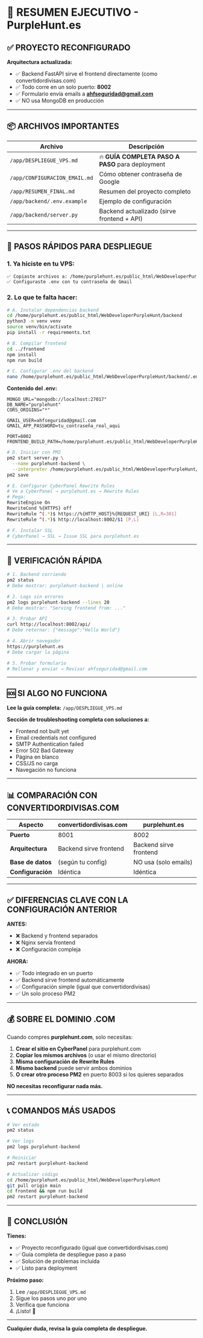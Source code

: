 # 📝 RESUMEN EJECUTIVO - PurpleHunt.es

## ✅ PROYECTO RECONFIGURADO

**Arquitectura actualizada:**
- ✅ Backend FastAPI sirve el frontend directamente (como convertidordivisas.com)
- ✅ Todo corre en un solo puerto: **8002**
- ✅ Formulario envía emails a **ahfseguridad@gmail.com**
- ✅ NO usa MongoDB en producción

---

## 📦 ARCHIVOS IMPORTANTES

| Archivo | Descripción |
|---------|-------------|
| `/app/DESPLIEGUE_VPS.md` | 🔥 **GUÍA COMPLETA PASO A PASO** para deployment |
| `/app/CONFIGURACION_EMAIL.md` | Cómo obtener contraseña de Google |
| `/app/RESUMEN_FINAL.md` | Resumen del proyecto completo |
| `/app/backend/.env.example` | Ejemplo de configuración |
| `/app/backend/server.py` | Backend actualizado (sirve frontend + API) |

---

## 🚀 PASOS RÁPIDOS PARA DESPLIEGUE

### **1. Ya hiciste en tu VPS:**
```bash
✅ Copiaste archivos a: /home/purplehunt.es/public_html/WebDeveloperPurpleHunt/
✅ Configuraste .env con tu contraseña de Gmail
```

### **2. Lo que te falta hacer:**

```bash
# A. Instalar dependencias backend
cd /home/purplehunt.es/public_html/WebDeveloperPurpleHunt/backend
python3 -m venv venv
source venv/bin/activate
pip install -r requirements.txt

# B. Compilar frontend
cd ../frontend
npm install
npm run build

# C. Configurar .env del backend
nano /home/purplehunt.es/public_html/WebDeveloperPurpleHunt/backend/.env
```

**Contenido del .env:**
```env
MONGO_URL="mongodb://localhost:27017"
DB_NAME="purplehunt"
CORS_ORIGINS="*"

GMAIL_USER=ahfseguridad@gmail.com
GMAIL_APP_PASSWORD=tu_contraseña_real_aqui

PORT=8002
FRONTEND_BUILD_PATH=/home/purplehunt.es/public_html/WebDeveloperPurpleHunt/frontend/build
```

```bash
# D. Iniciar con PM2
pm2 start server.py \
  --name purplehunt-backend \
  --interpreter /home/purplehunt.es/public_html/WebDeveloperPurpleHunt/backend/venv/bin/python3
pm2 save

# E. Configurar CyberPanel Rewrite Rules
# Ve a CyberPanel → purplehunt.es → Rewrite Rules
# Pega:
RewriteEngine On
RewriteCond %{HTTPS} off
RewriteRule ^(.*)$ https://%{HTTP_HOST}%{REQUEST_URI} [L,R=301]
RewriteRule ^(.*)$ http://localhost:8002/$1 [P,L]

# F. Instalar SSL
# CyberPanel → SSL → Issue SSL para purplehunt.es
```

---

## 🎯 VERIFICACIÓN RÁPIDA

```bash
# 1. Backend corriendo
pm2 status
# Debe mostrar: purplehunt-backend | online

# 2. Logs sin errores
pm2 logs purplehunt-backend --lines 20
# Debe mostrar: "Serving frontend from: ..."

# 3. Probar API
curl http://localhost:8002/api/
# Debe retornar: {"message":"Hello World"}

# 4. Abrir navegador
https://purplehunt.es
# Debe cargar la página

# 5. Probar formulario
# Rellenar y enviar → Revisar ahfseguridad@gmail.com
```

---

## 🆘 SI ALGO NO FUNCIONA

**Lee la guía completa:** `/app/DESPLIEGUE_VPS.md`

**Sección de troubleshooting completa con soluciones a:**
- Frontend not built yet
- Email credentials not configured
- SMTP Authentication failed
- Error 502 Bad Gateway
- Página en blanco
- CSS/JS no carga
- Navegación no funciona

---

## 📊 COMPARACIÓN CON CONVERTIDORDIVISAS.COM

| Aspecto | convertidordivisas.com | purplehunt.es |
|---------|------------------------|---------------|
| **Puerto** | 8001 | 8002 |
| **Arquitectura** | Backend sirve frontend | Backend sirve frontend |
| **Base de datos** | (según tu config) | NO usa (solo emails) |
| **Configuración** | Idéntica | Idéntica |

---

## ✅ DIFERENCIAS CLAVE CON LA CONFIGURACIÓN ANTERIOR

**ANTES:**
- ❌ Backend y frontend separados
- ❌ Nginx servía frontend
- ❌ Configuración compleja

**AHORA:**
- ✅ Todo integrado en un puerto
- ✅ Backend sirve frontend automáticamente
- ✅ Configuración simple (igual que convertidordivisas)
- ✅ Un solo proceso PM2

---

## 💰 SOBRE EL DOMINIO .COM

Cuando compres **purplehunt.com**, solo necesitas:

1. **Crear el sitio en CyberPanel** para purplehunt.com
2. **Copiar los mismos archivos** (o usar el mismo directorio)
3. **Misma configuración de Rewrite Rules**
4. **Mismo backend** puede servir ambos dominios
5. **O crear otro proceso PM2** en puerto 8003 si los quieres separados

**NO necesitas reconfigurar nada más.**

---

## 📞 COMANDOS MÁS USADOS

```bash
# Ver estado
pm2 status

# Ver logs
pm2 logs purplehunt-backend

# Reiniciar
pm2 restart purplehunt-backend

# Actualizar código
cd /home/purplehunt.es/public_html/WebDeveloperPurpleHunt
git pull origin main
cd frontend && npm run build
pm2 restart purplehunt-backend
```

---

## 🎉 CONCLUSIÓN

**Tienes:**
- ✅ Proyecto reconfigurado (igual que convertidordivisas.com)
- ✅ Guía completa de despliegue paso a paso
- ✅ Solución de problemas incluida
- ✅ Listo para deployment

**Próximo paso:**
1. Lee `/app/DESPLIEGUE_VPS.md`
2. Sigue los pasos uno por uno
3. Verifica que funciona
4. ¡Listo! 🚀

---

**Cualquier duda, revisa la guía completa de despliegue.**
